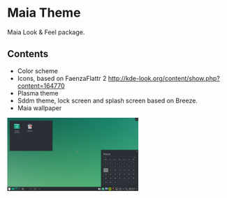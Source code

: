 Maia Theme
==========

Maia Look & Feel package.

## Contents

* Color scheme
* Icons, based on FaenzaFlattr 2 http://kde-look.org/content/show.php?content=164770
* Plasma theme
* Sddm theme, lock screen and splash screen based on Breeze.
* Maia wallpaper

![Alt text](/lookandfeel/contents/previews/preview.png?raw=true)